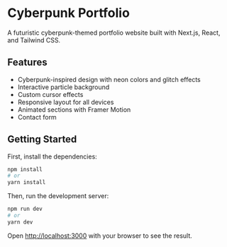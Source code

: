 # Cyberpunk Portfolio

A futuristic cyberpunk-themed portfolio website built with Next.js, React, and Tailwind CSS.

## Features

- Cyberpunk-inspired design with neon colors and glitch effects
- Interactive particle background
- Custom cursor effects
- Responsive layout for all devices
- Animated sections with Framer Motion
- Contact form

## Getting Started

First, install the dependencies:

```bash
npm install
# or
yarn install
```

Then, run the development server:

```bash
npm run dev
# or
yarn dev
```

Open [http://localhost:3000](http://localhost:3000) with your browser to see the result.
